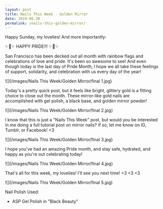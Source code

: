 ```yaml
---
layout: post
title: Nails This Week - Golden Mirror
date: 2019-06-30
permalink: /nails-this-golden-mirror/
---
```


Happy Sunday, my lovelies! And more importantly:

✨🌈✨ HAPPY PRIDE!!! ✨🌈✨

San Francisco has been decked out all month with rainbow flags and celebrations of love and pride. It's been so awesome to see! And even though today is the last day of Pride Month, I hope we all take these feelings of support, solidarity, and celebration with us every day of the year!

![](/images/Nails This Week/Golden Mirror/final 1.jpg)

Today's a pretty quick post, but it feels like bright, glittery gold is a fitting choice to close out the month. These mirror-like gold nails are accomplished with gel polish, a black base, and golden mirror powder!

![](/images/Nails This Week/Golden Mirror/final 2.jpg)

I know that this is just a "Nails This Week" post, but would you be interested in me doing a full tutorial post on mirror nails? If so, let me know on IG, Tumblr, or Facebook! <3

![](/images/Nails This Week/Golden Mirror/final 3.jpg)

I hope you've had an amazing Pride month, and stay safe, hydrated, and happy as you're out celebrating today!

![](/images/Nails This Week/Golden Mirror/final 4.jpg)

That's all for this week, my lovelies! I'll see you next time! <3 <3 <3

![](/images/Nails This Week/Golden Mirror/final 5.jpg)

Nail Polish Used:

- ASP Gel Polish in "Black Beauty"
